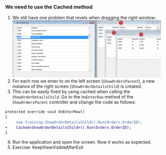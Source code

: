 ﻿### We need to use the Cached method
1.	We still have one problem that revels when dragging the right window:
![ShowOrdersParent Without Cached](ShowOrdersParent_Without_Cached.png)
2. For each row we enter to on the left screen (`ShowOrdersParent`), a new instance of the right screen (`ShowOrderDetailsChild`) is created. 
3.	This can be easily fixed by using cached when calling the `ShowOrderDetailsChild`. 
Go to the `OnEnterRow` method of the `ShowOrdersParent` controller and change the code as follows:
```diff
protected override void OnEnterRow()
{
-    new Training.ShowOrderDetailsChild().Run(Orders.OrderID);
+    Cached<ShowOrderDetailsChild>().Run(Orders.OrderID);
}
```
4.	Run the application and open the screen. Now it works as expected.
5.	Exercise: KeepViewVisibleAfterExit
